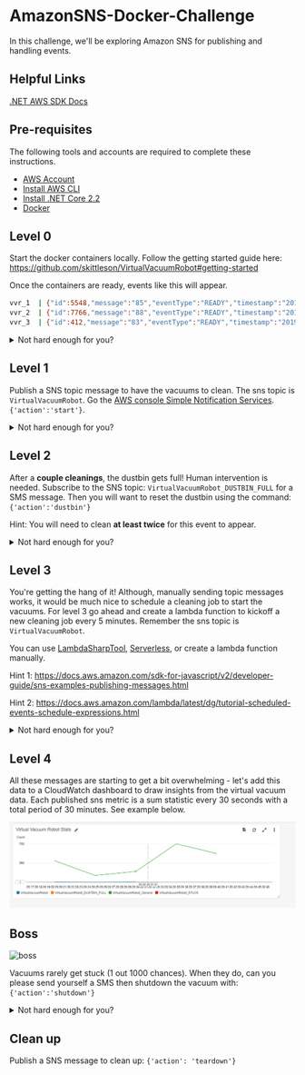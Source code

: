 # AmazonSNS-Docker-Challenge

In this challenge, we'll be exploring Amazon SNS for publishing and handling events.

## Helpful Links

[.NET AWS SDK Docs](https://docs.aws.amazon.com/sdkfornet/v3/apidocs)

## Pre-requisites

The following tools and accounts are required to complete these instructions.

- [AWS Account](https://aws.amazon.com/)
- [Install AWS CLI](https://aws.amazon.com/cli/)
- [Install .NET Core 2.2](https://www.microsoft.com/net/download)
- [Docker](https://www.docker.com/get-started)

## Level 0

Start the docker containers locally. Follow the getting started guide here: https://github.com/skittleson/VirtualVacuumRobot#getting-started

Once the containers are ready, events like this will appear.

```bash
vvr_1  | {"id":5548,"message":"85","eventType":"READY","timestamp":"2019-03-20T17:58:36.0328565Z"}
vvr_2  | {"id":7766,"message":"88","eventType":"READY","timestamp":"2019-03-20T17:58:39.9083326Z"}
vvr_3  | {"id":412,"message":"83","eventType":"READY","timestamp":"2019-03-20T17:58:43.6412794Z"}
```

<details><summary>Not hard enough for you?</summary>
Great! Can you do this in Fargate? Or EKS?
</details>

## Level 1

Publish a SNS topic message to have the vacuums to clean. The sns topic is `VirtualVacuumRobot`. Go the [AWS console Simple Notification Services](https://us-east-1.console.aws.amazon.com/sns/v3/home?region=us-east-1#/topics). `{'action':'start'}`.

<details><summary>Not hard enough for you?</summary>
Great! Can you send each vacuum to charge when it reaches 20% power?
</details>

## Level 2

After a **couple cleanings**, the dustbin gets full! Human intervention is needed. Subscribe to the SNS topic: `VirtualVacuumRobot_DUSTBIN_FULL` for a SMS message. Then you will want to reset the dustbin using the command: `{'action':'dustbin'}`

Hint: You will need to clean **at least twice** for this event to appear.

<details><summary>Not hard enough for you?</summary>
Great! Can you listen for the sns topic `VirtualVacuumRobot_DUSTBIN_FULL` in a lambda function and clear the dustbin via a sns message?
</details>

## Level 3

You're getting the hang of it! Although, manually sending topic messages works, it would be much nice to schedule a cleaning job to start the vacuums. For level 3 go ahead and create a lambda function to kickoff a new cleaning job every 5 minutes. Remember the sns topic is `VirtualVacuumRobot`.

You can use [LambdaSharpTool](https://github.com/LambdaSharp/LambdaSharpTool), [Serverless](https://serverless.com/), or create a lambda function manually.

Hint 1: https://docs.aws.amazon.com/sdk-for-javascript/v2/developer-guide/sns-examples-publishing-messages.html

Hint 2: https://docs.aws.amazon.com/lambda/latest/dg/tutorial-scheduled-events-schedule-expressions.html

<details><summary>Not hard enough for you?</summary>
Great! Make each vacuum clean **one at a time** but never the same vacuum twice in a row.
</details>

## Level 4

All these messages are starting to get a bit overwhelming - let's add this data to a CloudWatch dashboard to draw insights from the virtual vacuum data. Each published sns metric is a sum statistic every 30 seconds with a total period of 30 minutes. See example below.

![Cloudwatch example](dashboard.png)

## Boss

<img src="https://camo.githubusercontent.com/24ee58920381e83562f9780036a8df86ef9dec18/687474703a2f2f696d61676573322e66616e706f702e636f6d2f696d6167652f70686f746f732f31303430303030302f426f777365722d6e696e74656e646f2d76696c6c61696e732d31303430333230332d3530302d3431332e6a7067" alt="boss" data-canonical-src="http://images2.fanpop.com/image/photos/10400000/Bowser-nintendo-villains-10403203-500-413.jpg" style="max-width:100%;"></a></p>

Vacuums rarely get stuck (1 out 1000 chances). When they do, can you please send yourself a SMS then shutdown the vacuum with: `{'action':'shutdown'}`

<details><summary>Not hard enough for you?</summary>
Great! The messages are in json format... can you make it more human readable?
</details>

## Clean up

Publish a SNS message to clean up: `{'action': 'teardown'}`
